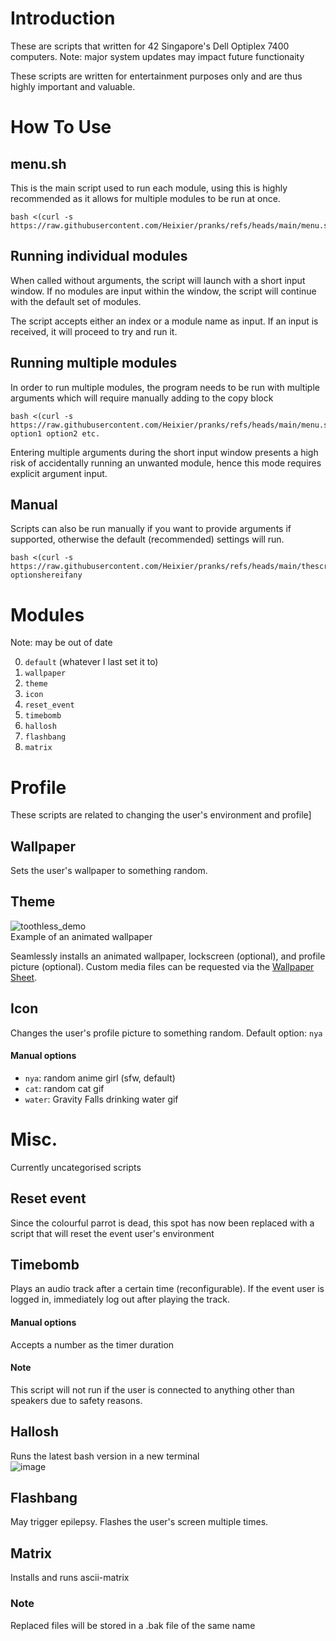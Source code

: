# Introduction
These are scripts that written for 42 Singapore's Dell Optiplex 7400 computers. Note: major system updates may impact future functionaity

These scripts are written for entertainment purposes only and are thus highly important and valuable.

# How To Use
## menu.sh
This is the main script used to run each module, using this is highly recommended as it allows for multiple modules to be run at once.

    bash <(curl -s https://raw.githubusercontent.com/Heixier/pranks/refs/heads/main/menu.sh)

## Running individual modules

When called without arguments, the script will launch with a short input window. If no modules are input within the window, the script will continue with the default set of modules.

The script accepts either an index or a module name as input. If an input is received, it will proceed to try and run it.

## Running multiple modules

In order to run multiple modules, the program needs to be run with multiple arguments which will require manually adding to the copy block

	bash <(curl -s https://raw.githubusercontent.com/Heixier/pranks/refs/heads/main/menu.sh) option1 option2 etc.
Entering multiple arguments during the short input window presents a high risk of accidentally running an unwanted module, hence this mode requires explicit argument input.

## Manual
Scripts can also be run manually if you want to provide arguments if supported, otherwise the default (recommended) settings will run. 

 	bash <(curl -s https://raw.githubusercontent.com/Heixier/pranks/refs/heads/main/thescriptyouwant) optionshereifany

# Modules
Note: may be out of date

0. `default` (whatever I last set it to)
1. `wallpaper`
2. `theme`
3. `icon`
4. `reset_event`
5. `timebomb`
6. `hallosh`
7. `flashbang`
8. `matrix`

# Profile
These scripts are related to changing the user's environment and profile]

## Wallpaper
Sets the user's wallpaper to something random.

## Theme
![toothless_demo](https://github.com/user-attachments/assets/e97ca49c-8675-4fb3-99cd-e369192e8f83)  
Example of an animated wallpaper

Seamlessly installs an animated wallpaper, lockscreen (optional), and profile picture (optional). Custom media files can be requested via the [Wallpaper Sheet](https://docs.google.com/spreadsheets/d/117zic5M9CddUo9iyPA8awxdDiExT4g0vkWbLS_CPH-w). 

## Icon
Changes the user's profile picture to something random. Default option: `nya`
#### Manual options

* `nya`: random anime girl (sfw, default)
* `cat`: random cat gif
* `water`: Gravity Falls drinking water gif

# Misc.
Currently uncategorised scripts

## Reset event
Since the colourful parrot is dead, this spot has now been replaced with a script that will reset the event user's environment

## Timebomb
Plays an audio track after a certain time (reconfigurable). If the event user is logged in, immediately log out after playing the track.
#### Manual options
Accepts a number as the timer duration

#### Note
This script will not run if the user is connected to anything other than speakers due to safety reasons.

## Hallosh
Runs the latest bash version in a new terminal  
![image](https://github.com/user-attachments/assets/724db011-8feb-42f4-9fad-1b4bde2bbe8d)

## Flashbang
May trigger epilepsy. Flashes the user's screen multiple times.

## Matrix
Installs and runs ascii-matrix

### Note
Replaced files will be stored in a .bak file of the same name

